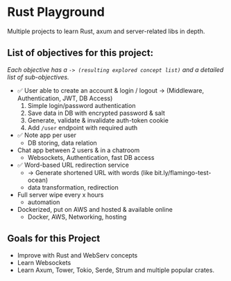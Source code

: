 # Rust Playground

Multiple projects to learn Rust, axum and server-related libs in depth.

## List of objectives for this project:
_Each objective has a `-> (resulting explored concept list)` and a detailed list of sub-objectives._
- ✅ User able to create an account & login / logout -> (Middleware, Authentication, JWT, DB Access)
  1. Simple login/password authentication
  2. Save data in DB with encrypted password & salt
  3. Generate, validate & invalidate auth-token cookie
  4. Add `/user` endpoint with required auth
- ✅ Note app per user
  - DB storing, data relation
- Chat app between 2 users & in a chatroom
  - Websockets, Authentication, fast DB access
- ✅ Word-based URL redirection service
  - -> Generate shortened URL with words (like bit.ly/flamingo-test-ocean)
  - data transformation, redirection
- Full server wipe every x hours
  - automation
- Dockerized, put on AWS and hosted & available online
  - Docker, AWS, Networking, hosting

## Goals for this Project
- Improve with Rust and WebServ concepts
- Learn Websockets
- Learn Axum, Tower, Tokio, Serde, Strum and multiple popular crates.
